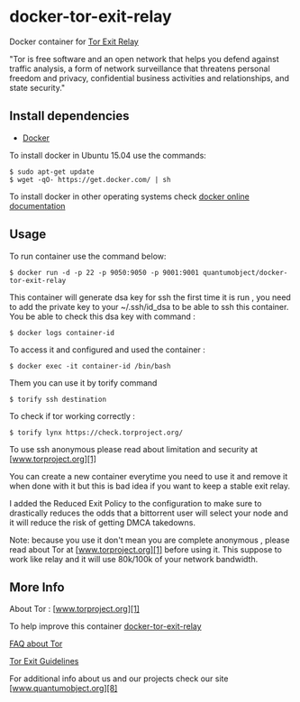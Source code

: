 # docker-tor-exit-relay

Docker container for [Tor Exit Relay][3]

"Tor is free software and an open network that helps you defend against traffic analysis, a form of network surveillance that threatens personal freedom and privacy, confidential business activities and relationships, and state security."

## Install dependencies

  - [Docker][2]

To install docker in Ubuntu 15.04 use the commands:

    $ sudo apt-get update
    $ wget -qO- https://get.docker.com/ | sh

 To install docker in other operating systems check [docker online documentation][4]

## Usage

To run container use the command below:

    $ docker run -d -p 22 -p 9050:9050 -p 9001:9001 quantumobject/docker-tor-exit-relay

This container will generate dsa key for ssh the first time it is run , you need to add the private key to your  ~/.ssh/id_dsa to be able to ssh this container. You be able to check this dsa key with command :

    $ docker logs container-id

To access it and configured and used the container :

    $ docker exec -it container-id /bin/bash

Them you can use it by torify command

    $ torify ssh destination
    
To check if tor working correctly :

    $ torify lynx https://check.torproject.org/
  
To use ssh anonymous please read about limitation and security at [www.torproject.org][1]

You can create a new container everytime you need to use it and remove it when done with it but this is bad idea if you want to keep a stable exit relay. 

I added the  Reduced Exit Policy to the configuration to make sure to drastically reduces the odds that a bittorrent user will select your node and it will reduce the risk of getting DMCA takedowns.

Note: because you use it don't mean you are complete anonymous , please read about Tor at [www.torproject.org][1] before using it. This suppose to work like relay and it will use 80k/100k of your network bandwidth. 

## More Info

About Tor : [www.torproject.org][1]

To help improve this container [docker-tor-exit-relay][5]

[FAQ about Tor][6]

[Tor Exit Guidelines][7]

For additional info about us and our projects check our site [www.quantumobject.org][8]

[1]:https://www.torproject.org
[2]:https://www.docker.com
[3]:https://www.torproject.org/docs/tor-relay-debian.html.en
[4]:http://docs.docker.com
[5]:https://github.com/QuantumObject/docker-tor-exit-relay
[6]:https://www.torproject.org/docs/faq.html.en
[7]:https://trac.torproject.org/projects/tor/wiki//doc/TorExitGuidelines
[8]:https://www.quantumobject.org/
